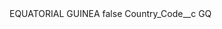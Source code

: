 <?xml version="1.0" encoding="UTF-8"?>
<CustomMetadata xmlns="http://soap.sforce.com/2006/04/metadata" xmlns:xsi="http://www.w3.org/2001/XMLSchema-instance" xmlns:xsd="http://www.w3.org/2001/XMLSchema">
    <label>EQUATORIAL GUINEA</label>
    <protected>false</protected>
    <values>
        <field>Country_Code__c</field>
        <value xsi:type="xsd:string">GQ</value>
    </values>
</CustomMetadata>

